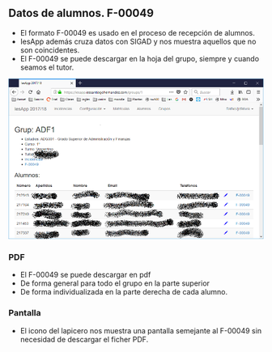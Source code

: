 ## Datos de alumnos. F-00049

- El formato F-00049 es usado en el proceso de recepción de alumnos.
- IesApp además cruza datos con SIGAD y nos muestra aquellos que no son coincidentes.
- El F-00049 se puede descargar en la hoja del grupo, siempre y cuando seamos el tutor.


![](img/grupos02.png)


### PDF
- El F-00049 se puede descargar en pdf 
 - De forma general para todo el grupo en la parte superior
 - De forma individualizada en la parte derecha de cada alumno.


### Pantalla

- El icono del lapicero nos muestra una pantalla semejante al F-00049 sin necesidad de descargar el ficher PDF.